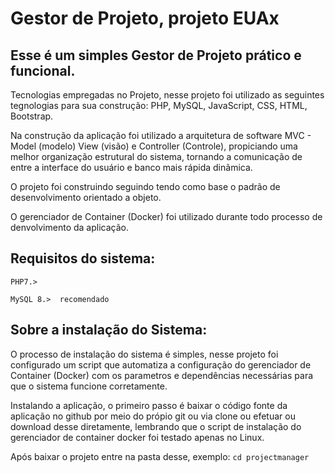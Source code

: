 
# Gestor de Projeto, projeto EUAx

## Esse é um simples Gestor de Projeto prático e funcional.

Tecnologias empregadas no Projeto, nesse projeto foi utilizado as seguintes tegnologias para sua construção: PHP, MySQL, JavaScript, CSS, HTML, Bootstrap.

Na construção da aplicação foi utilizado a arquitetura de software MVC - Model (modelo) View (visão) e Controller (Controle), propiciando uma melhor organização estrutural do sistema, tornando a comunicação de entre a interface do usuário e banco mais rápida dinãmica.

O projeto foi construindo seguindo tendo como base o padrão de desenvolvimento orientado a objeto.

O gerenciador de Container (Docker) foi utilizado durante todo processo de denvolvimento da aplicação.

## Requisitos do sistema:

`PHP7.>`

`MySQL 8.>  recomendado`

## Sobre a instalação do Sistema:

O processo de instalação do sistema é simples, nesse projeto foi configurado um script que automatiza a configuração do gerenciador de Container (Docker) com os parametros e dependências necessárias para que o sistema funcione corretamente.

Instalando a aplicação, o primeiro passo é baixar o código fonte da aplicação no github por meio do própio git ou via clone ou efetuar ou download desse diretamente, lembrando que o script de instalação do gerenciador de container docker foi testado apenas no Linux.

Após baixar o projeto entre na pasta desse, exemplo: `cd projectmanager`







